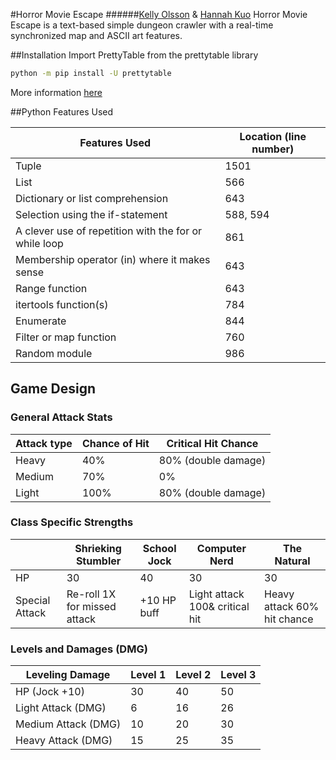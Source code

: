 #Horror Movie Escape
######[Kelly Olsson](https://github.com/kelly-olsson) & [Hannah Kuo](https://github.com/hannah-kuo)
Horror Movie Escape is a text-based simple dungeon crawler with a real-time synchronized map and ASCII art features.

##Installation 
Import PrettyTable from the prettytable library

```bash
python -m pip install -U prettytable
```
More information [here](https://pypi.org/project/prettytable/)

##Python Features Used

|                Features Used                         |  Location (line number) |
|---------------------------------------------------------|-------------------------|
|  Tuple                                                  |  1501             
|  List                                                   |  566
|  Dictionary or list comprehension                       |  643
|  Selection using the if-statement                       |  588, 594
|  A clever use of repetition with the for or while loop  |  861      
|  Membership operator (in) where it makes sense          |  643 
|  Range function                                         |  643     
|  itertools function(s)                                  |  784     
|  Enumerate                                              |  844  
|  Filter or map function                                 |  760     
|  Random module                                          |  986                


## Game Design

### General Attack Stats

| Attack type |  Chance of Hit | Critical Hit Chance |
|---|---|---|
| Heavy | 40% | 80% (double damage)              
| Medium | 70% | 0%  
| Light | 100%| 80% (double damage)  


### Class Specific Strengths

| |  Shrieking Stumbler | School Jock | Computer Nerd | The Natural |
|---|---|---|---|---|
| HP| 30| 40    | 30 | 30   
| Special Attack | Re-roll 1X for missed attack | +10 HP buff | Light attack 100& critical hit| Heavy attack 60% hit chance 


### Levels and Damages (DMG)

| Leveling Damage |  Level 1 | Level 2 | Level 3 |
|---|---|---|---|
| HP (Jock +10) | 30 | 40 | 50              
| Light Attack (DMG) | 6 | 16 | 26   
| Medium Attack (DMG) | 10 | 20 | 30    
| Heavy Attack (DMG) | 15 | 25 | 35
